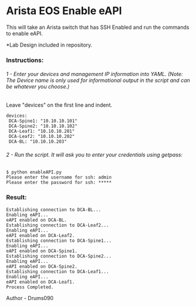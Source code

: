 # Arista EOS Enable eAPI

This will take an Arista switch that has SSH Enabled and run the commands to enable eAPI.
 
*Lab Design included in repository.

### Instructions: 

###### 1 -  Enter your devices and management IP information into YAML. (Note: The Device name is only used for informational output in the script and can be whatever you choose.)

Leave "devices" on the first line and indent.

```
devices:
 DCA-Spine1: "10.10.10.101"
 DCA-Spine2: "10.10.10.102"
 DCA-Leaf1: "10.10.10.201"
 DCA-Leaf2: "10.10.10.202"
 DCA-BL: "10.10.10.203"
```
  
###### 2 - Run the script. It will ask you to enter your credentials using getpass:

```
$ python enableAPI.py
Please enter the username for ssh: admin
Please enter the password for ssh: *****
```

### Result:
```
Establishing connection to DCA-BL...
Enabling eAPI...
eAPI enabled on DCA-BL.
Establishing connection to DCA-Leaf2...
Enabling eAPI...
eAPI enabled on DCA-Leaf2.
Establishing connection to DCA-Spine1...
Enabling eAPI...
eAPI enabled on DCA-Spine1.
Establishing connection to DCA-Spine2...
Enabling eAPI...
eAPI enabled on DCA-Spine2.
Establishing connection to DCA-Leaf1...
Enabling eAPI...
eAPI enabled on DCA-Leaf1.
Process Completed.
```
 
Author - Drums090
